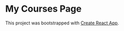# My Courses Page

This project was bootstrapped with [Create React App](https://github.com/facebook/create-react-app).

